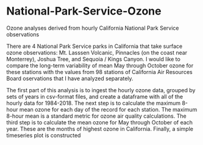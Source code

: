 # National-Park-Service-Ozone
Ozone analyses derived from hourly California National Park Service observations

There are 4 National Park Service parks in California that take surface ozone observations: 
Mt. Lasssen Volcanic, Pinnacles (on the coast near Monterrey), Joshua Tree, and Sequoia / Kings Canyon. 
I would like to compare the long-term variability of mean May through October ozone for these stations
with the values from 98 stations of California Air Resources Board oservations that I have analyzed separately.

The first part of this analysis is to ingest the hourly ozone data, grouped by sets of years in csv-format files,
and create a dataframe with all of the hourly data for 1984-2018.  The next step is to calculate the maximum 8-hour
mean ozone for each day of the record for each station.  The maximum 8-hour mean is a standard metric for ozone air
quality calculations.  The third step is to calculate the mean ozone for May through October of each year.
These are the months of highest ozone in California.  Finally, a simple timeseries plot is constructed 
